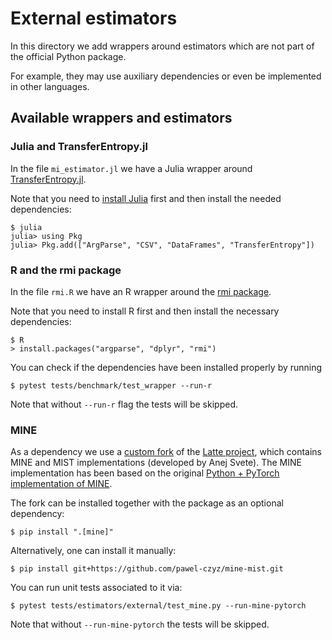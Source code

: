 # External estimators

In this directory we add wrappers around estimators
which are not part of the official Python package.

For example, they may use auxiliary dependencies or even be implemented in other languages.

## Available wrappers and estimators

### Julia and TransferEntropy.jl
In the file `mi_estimator.jl` we have a Julia wrapper around [TransferEntropy.jl](https://juliadynamics.github.io/TransferEntropy.jl/).

Note that you need to [install Julia](https://julialang.org/downloads/) first and then install the needed dependencies:
```
$ julia
julia> using Pkg
julia> Pkg.add(["ArgParse", "CSV", "DataFrames", "TransferEntropy"])
```

### R and the rmi package

In the file `rmi.R` we have an R wrapper around the [rmi package](https://cran.r-project.org/web/packages/rmi/index.html).

Note that you need to install R first and then install the necessary dependencies:
```
$ R
> install.packages("argparse", "dplyr", "rmi")
```

You can check if the dependencies have been installed properly by running
```
$ pytest tests/benchmark/test_wrapper --run-r
```
Note that without `--run-r` flag the tests will be skipped.

### MINE
As a dependency we use a [custom fork](https://github.com/pawel-czyz/mine-mist) of the [Latte project](https://github.com/boevalab/latte),
which contains MINE and MIST implementations (developed by Anej Svete).
The MINE implementation has been based on the original [Python + PyTorch implementation of MINE](https://github.com/gtegner/mine-pytorch).

The fork can be installed together with the package as an optional dependency:
```
$ pip install ".[mine]"
```

Alternatively, one can install it manually:
```
$ pip install git+https://github.com/pawel-czyz/mine-mist.git
```

You can run unit tests associated to it via:
```
$ pytest tests/estimators/external/test_mine.py --run-mine-pytorch
```
Note that without `--run-mine-pytorch` the tests will be skipped.
